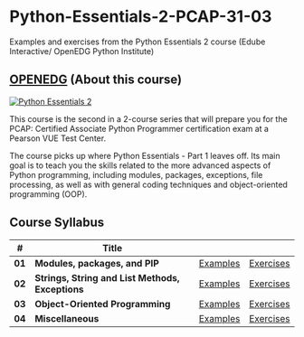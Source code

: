 # Python-Essentials-2-PCAP-31-03

Examples and exercises from the Python Essentials 2 course (Edube Interactive/ OpenEDG Python Institute)

## <a href="https://edube.org/study/pe2">OPENEDG</a> (About this course)

<a href="https://edube.org/study/pe2"><img src="https://edube.org/uploads/media/default/0001/03/227efa7559ff5d97bc79c84aa0c8430de59c6e15.png" alt="Python Essentials 2"></a>

<p>This course is the second in a 2-course series that will prepare you for the PCAP: Certified Associate Python Programmer certification exam at a Pearson VUE Test Center.
</p>

The course picks up where Python Essentials - Part 1 leaves off. Its main goal is to teach you the skills related to the more advanced aspects of Python programming, including modules, packages, exceptions, file processing, as well as with general coding techniques and object-oriented programming (OOP).

## Course Syllabus

| #      | Title                                            |                                                                                                                    |                                                                                                                      |
| ------ | ------------------------------------------------ | ------------------------------------------------------------------------------------------------------------------ | -------------------------------------------------------------------------------------------------------------------- |
| **01** | **Modules, packages, and PIP**                   | <a href="https://github.com/rivasalvaroy/Python-Essentials-2-PCAP-31-03/tree/main/module_01/examples">Examples</a> | <a href="https://github.com/rivasalvaroy/Python-Essentials-2-PCAP-31-03/tree/main/module_01/exercises">Exercises</a> |
| **02** | **Strings, String and List Methods, Exceptions** | <a href="https://github.com/rivasalvaroy/Python-Essentials-2-PCAP-31-03/tree/main/module_02/examples">Examples</a> | <a href="https://github.com/rivasalvaroy/Python-Essentials-2-PCAP-31-03/tree/main/module_02/exercises">Exercises</a> |
| **03** | **Object-Oriented Programming**                  | <a href="https://github.com/rivasalvaroy/Python-Essentials-2-PCAP-31-03/tree/main/module_03/examples">Examples</a> | <a href="https://github.com/rivasalvaroy/Python-Essentials-2-PCAP-31-03/tree/main/module_03/exercises">Exercises</a> |
| **04** | **Miscellaneous**                                | <a href="https://github.com/rivasalvaroy/Python-Essentials-2-PCAP-31-03/tree/main/module_04/examples">Examples</a> | <a href="https://github.com/rivasalvaroy/Python-Essentials-2-PCAP-31-03/tree/main/module_04/exercises">Exercises</a> |
